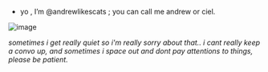 - yo , I’m @andrewlikescats ;
 you can call me andrew or ciel.

![image](https://user-images.githubusercontent.com/99940081/155023579-431925fa-8747-4c13-9514-836b930ce354.png)


*sometimes i get really quiet so i'm really sorry about that.. i cant really keep a convo up, and sometimes i space out and dont pay attentions to things, please be patient.*

<!---
andrewlikescats/andrewlikescats is a ✨ special ✨ repository because its `README.md` (this file) appears on your GitHub profile.
You can click the Preview link to take a look at your changes.
--->
